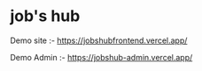 # job's hub

Demo site :- https://jobshubfrontend.vercel.app/

Demo Admin :- https://jobshub-admin.vercel.app/
